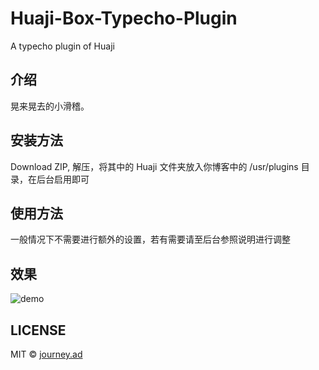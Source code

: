# Huaji-Box-Typecho-Plugin
A typecho plugin of Huaji

## 介绍
晃来晃去的小滑稽。

## 安装方法
Download ZIP, 解压，将其中的 Huaji 文件夹放入你博客中的 /usr/plugins 目录，在后台启用即可

## 使用方法
一般情况下不需要进行额外的设置，若有需要请至后台参照说明进行调整

## 效果
![demo](https://img.imjad.cn/images/2016/05/19/Huaji_demo.png)

## LICENSE

MIT © [journey.ad](https://github.com/journey-ad/)
